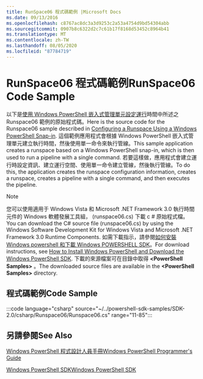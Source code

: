 ```yaml
---
title: RunSpace06 程式碼範例 |Microsoft Docs
ms.date: 09/13/2016
ms.openlocfilehash: c8767ac8dc3a3d9253c2a53a4754d9bd54304abb
ms.sourcegitcommit: 0907b8c6322d2c7c61b17f8168d53452c8964b41
ms.translationtype: MT
ms.contentlocale: zh-TW
ms.lasthandoff: 08/05/2020
ms.locfileid: "87784719"
---
```

# <a name="runspace06-code-sample"></a><span data-ttu-id="a6f6d-102">RunSpace06 程式碼範例</span><span class="sxs-lookup"><span data-stu-id="a6f6d-102">RunSpace06 Code Sample</span></span>

<span data-ttu-id="a6f6d-103">以下是[使用 Windows PowerShell 嵌入式管理單元設定運行](https://msdn.microsoft.com/a7289ee8-9732-49ee-91c7-d533e9538b83)時間中所述之 Runspace06 範例的原始程式碼。</span><span class="sxs-lookup"><span data-stu-id="a6f6d-103">Here is the source code for the Runspace06 sample described in [Configuring a Runspace Using a Windows PowerShell Snap-in](https://msdn.microsoft.com/a7289ee8-9732-49ee-91c7-d533e9538b83).</span></span>
<span data-ttu-id="a6f6d-104">這個範例應用程式會根據 Windows PowerShell 嵌入式管理單元建立執行時間，然後使用單一命令來執行管線。</span><span class="sxs-lookup"><span data-stu-id="a6f6d-104">This sample application creates a runspace based on a Windows PowerShell snap-in, which is then used to run a pipeline with a single command.</span></span> <span data-ttu-id="a6f6d-105">若要這樣做，應用程式會建立運行時設定資訊、建立運行空間、使用單一命令建立管線，然後執行管線。</span><span class="sxs-lookup"><span data-stu-id="a6f6d-105">To do this, the application creates the runspace configuration information, creates a runspace, creates a pipeline with a single command, and then executes the pipeline.</span></span>

> [!NOTE]
> <span data-ttu-id="a6f6d-106">您可以使用適用于 Windows Vista 和 Microsoft .NET Framework 3.0 執行時間元件的 Windows 軟體發展工具組， (runspace06.cs) 下載 c # 原始程式檔。</span><span class="sxs-lookup"><span data-stu-id="a6f6d-106">You can download the C# source file (runspace06.cs) by using the Windows Software Development Kit for Windows Vista and Microsoft .NET Framework 3.0 Runtime Components.</span></span> <span data-ttu-id="a6f6d-107">如需下載指示，請參閱[如何安裝 Windows powershell 和下載 Windows POWERSHELL SDK](/powershell/scripting/developer/installing-the-windows-powershell-sdk)。</span><span class="sxs-lookup"><span data-stu-id="a6f6d-107">For download instructions, see [How to Install Windows PowerShell and Download the Windows PowerShell SDK](/powershell/scripting/developer/installing-the-windows-powershell-sdk).</span></span>
> <span data-ttu-id="a6f6d-108">下載的來源檔案可在目錄中取得 **\<PowerShell Samples>** 。</span><span class="sxs-lookup"><span data-stu-id="a6f6d-108">The downloaded source files are available in the **\<PowerShell Samples>** directory.</span></span>

## <a name="code-sample"></a><span data-ttu-id="a6f6d-109">程式碼範例</span><span class="sxs-lookup"><span data-stu-id="a6f6d-109">Code Sample</span></span>

:::code language="csharp" source="~/../powershell-sdk-samples/SDK-2.0/csharp/Runspace06/Runspace06.cs" range="11-85":::

## <a name="see-also"></a><span data-ttu-id="a6f6d-110">另請參閱</span><span class="sxs-lookup"><span data-stu-id="a6f6d-110">See Also</span></span>

[<span data-ttu-id="a6f6d-111">Windows PowerShell 程式設計人員手冊</span><span class="sxs-lookup"><span data-stu-id="a6f6d-111">Windows PowerShell Programmer's Guide</span></span>](./windows-powershell-programmer-s-guide.md)

[<span data-ttu-id="a6f6d-112">Windows PowerShell SDK</span><span class="sxs-lookup"><span data-stu-id="a6f6d-112">Windows PowerShell SDK</span></span>](../windows-powershell-reference.md)
